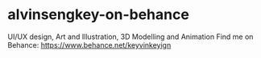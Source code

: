 # alvinsengkey-on-behance
UI/UX design, Art and Illustration, 3D Modelling and Animation
Find me on Behance: https://www.behance.net/keyvinkeyign 
